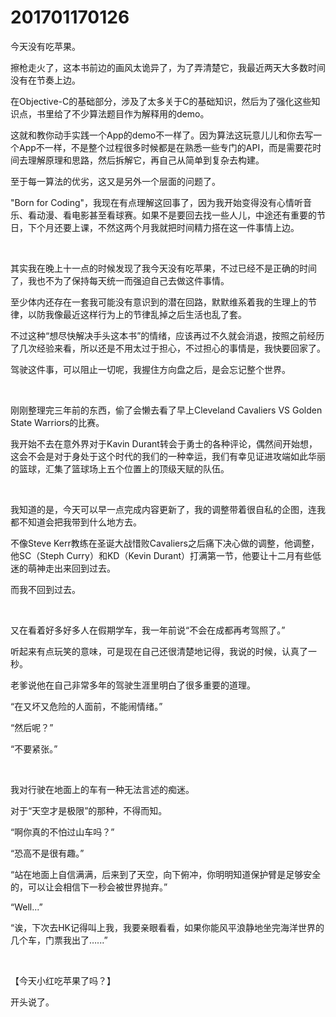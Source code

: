 # 201701170126

今天没有吃苹果。

擦枪走火了，这本书前边的画风太诡异了，为了弄清楚它，我最近两天大多数时间没有在节奏上边。

在Objective-C的基础部分，涉及了太多关于C的基础知识，然后为了强化这些知识点，书里给了不少算法题目作为解释用的demo。

这就和教你动手实践一个App的demo不一样了。因为算法这玩意儿儿和你去写一个App不一样，不是整个过程很多时候都是在熟悉一些专门的API，而是需要花时间去理解原理和思路，然后拆解它，再自己从简单到复杂去构建。

至于每一算法的优劣，这又是另外一个层面的问题了。

"Born for Coding"，我现在有点理解这回事了，因为我开始变得没有心情听音乐、看动漫、看电影甚至看球赛。如果不是要回去找一些人儿，中途还有重要的节日，下个月还要上课，不然这两个月我就把时间精力搭在这一件事情上边。

<br/>

其实我在晚上十一点的时候发现了我今天没有吃苹果，不过已经不是正确的时间了，我也不为了保持每天统一而强迫自己去做这件事情。

至少体内还存在一套我可能没有意识到的潜在回路，默默维系着我的生理上的节律，以防我像最近这样行为上的节律乱掉之后生活也乱了套。

不过这种“想尽快解决手头这本书”的情绪，应该再过不久就会消退，按照之前经历了几次经验来看，所以还是不用太过于担心，不过担心的事情是，我快要回家了。

驾驶这件事，可以阻止一切呢，我握住方向盘之后，是会忘记整个世界。

<br/>

刚刚整理完三年前的东西，偷了会懒去看了早上Cleveland Cavaliers VS Golden State Warriors的比赛。

我开始不去在意外界对于Kavin Durant转会于勇士的各种评论，偶然间开始想，这会不会是对于身处于这个时代的我们的一种幸运，我们有幸见证进攻端如此华丽的篮球，汇集了篮球场上五个位置上的顶级天赋的队伍。

<br/>

我知道的是，今天可以早一点完成内容更新了，我的调整带着很自私的企图，连我都不知道会把我带到什么地方去。

不像Steve Kerr教练在圣诞大战惜败Cavaliers之后痛下决心做的调整，他调整，他SC（Steph Curry）和KD（Kevin Durant）打满第一节，他要让十二月有些低迷的萌神走出来回到过去。

而我不回到过去。

<br/>

又在看着好多好多人在假期学车，我一年前说“不会在成都再考驾照了。”

听起来有点玩笑的意味，可是现在自己还很清楚地记得，我说的时候，认真了一秒。

老爹说他在自己非常多年的驾驶生涯里明白了很多重要的道理。

“在又坏又危险的人面前，不能闹情绪。”

“然后呢？”

“不要紧张。”

<br/>

我对行驶在地面上的车有一种无法言述的痴迷。

对于“天空才是极限”的那种，不得而知。

“啊你真的不怕过山车吗？”

“恐高不是很有趣。”

“站在地面上自信满满，后来到了天空，向下俯冲，你明明知道保护臂是足够安全的，可以让会相信下一秒会被世界抛弃。”

“Well...”

“诶，下次去HK记得叫上我，我要亲眼看看，如果你能风平浪静地坐完海洋世界的几个车，门票我出了…...”

<br/>

【今天小红吃苹果了吗？】

开头说了。